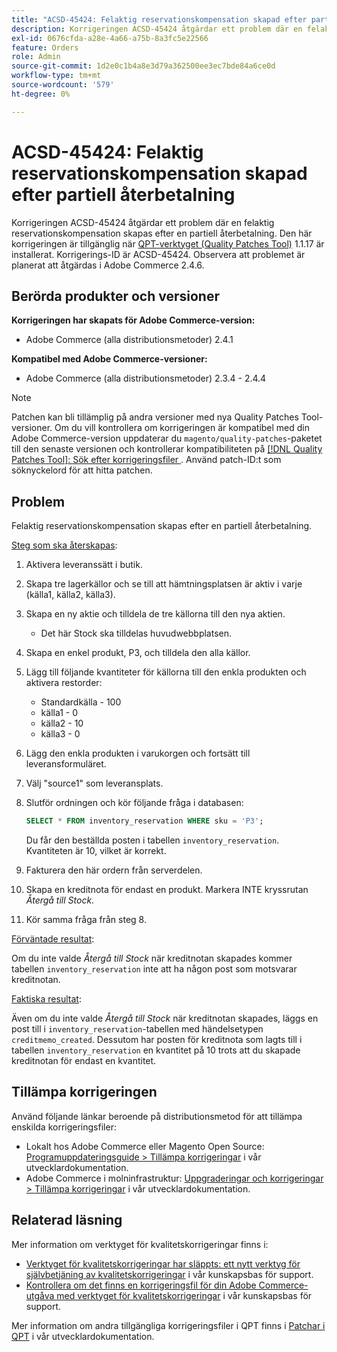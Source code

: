 ```yaml
---
title: "ACSD-45424: Felaktig reservationskompensation skapad efter partiell återbetalning"
description: Korrigeringen ACSD-45424 åtgärdar ett problem där en felaktig reservationskompensation skapas efter en partiell återbetalning. Den här korrigeringen är tillgänglig när [QPT-verktyget (Quality Patches Tool)](/help/announcements/adobe-commerce-announcements/magento-quality-patches-released-new-tool-to-self-serve-quality-patches.md) 1.1.17 är installerat. Korrigerings-ID är ACSD-45424. Observera att problemet är planerat att åtgärdas i Adobe Commerce 2.4.6.
exl-id: 0676cfda-a28e-4a66-a75b-8a3fc5e22566
feature: Orders
role: Admin
source-git-commit: 1d2e0c1b4a8e3d79a362500ee3ec7bde84a6ce0d
workflow-type: tm+mt
source-wordcount: '579'
ht-degree: 0%

---
```


# ACSD-45424: Felaktig reservationskompensation skapad efter partiell återbetalning

Korrigeringen ACSD-45424 åtgärdar ett problem där en felaktig reservationskompensation skapas efter en partiell återbetalning. Den här korrigeringen är tillgänglig när [QPT-verktyget (Quality Patches Tool)](/help/announcements/adobe-commerce-announcements/magento-quality-patches-released-new-tool-to-self-serve-quality-patches.md) 1.1.17 är installerat. Korrigerings-ID är ACSD-45424. Observera att problemet är planerat att åtgärdas i Adobe Commerce 2.4.6.

## Berörda produkter och versioner

**Korrigeringen har skapats för Adobe Commerce-version:**

* Adobe Commerce (alla distributionsmetoder) 2.4.1

**Kompatibel med Adobe Commerce-versioner:**

* Adobe Commerce (alla distributionsmetoder) 2.3.4 - 2.4.4

>[!NOTE]
>
>Patchen kan bli tillämplig på andra versioner med nya Quality Patches Tool-versioner. Om du vill kontrollera om korrigeringen är kompatibel med din Adobe Commerce-version uppdaterar du `magento/quality-patches`-paketet till den senaste versionen och kontrollerar kompatibiliteten på [[!DNL Quality Patches Tool]: Sök efter korrigeringsfiler ](https://devdocs.magento.com/quality-patches/tool.html#patch-grid). Använd patch-ID:t som söknyckelord för att hitta patchen.

## Problem

Felaktig reservationskompensation skapas efter en partiell återbetalning.

<u>Steg som ska återskapas</u>:

1. Aktivera leveranssätt i butik.
1. Skapa tre lagerkällor och se till att hämtningsplatsen är aktiv i varje (källa1, källa2, källa3).
1. Skapa en ny aktie och tilldela de tre källorna till den nya aktien.
   * Det här Stock ska tilldelas huvudwebbplatsen.
1. Skapa en enkel produkt, P3, och tilldela den alla källor.
1. Lägg till följande kvantiteter för källorna till den enkla produkten och aktivera restorder:
   * Standardkälla - 100
   * källa1 - 0
   * källa2 - 10
   * källa3 - 0
1. Lägg den enkla produkten i varukorgen och fortsätt till leveransformuläret.
1. Välj &quot;source1&quot; som leveransplats.
1. Slutför ordningen och kör följande fråga i databasen:

   ```sql
   SELECT * FROM inventory_reservation WHERE sku = 'P3';
   ```

   Du får den beställda posten i tabellen `inventory_reservation`. Kvantiteten är 10, vilket är korrekt.
1. Fakturera den här ordern från serverdelen.
1. Skapa en kreditnota för endast en produkt. Markera INTE kryssrutan *Återgå till Stock*.
1. Kör samma fråga från steg 8.

<u>Förväntade resultat</u>:

Om du inte valde *Återgå till Stock* när kreditnotan skapades kommer tabellen `inventory_reservation` inte att ha någon post som motsvarar kreditnotan.

<u>Faktiska resultat</u>:

Även om du inte valde *Återgå till Stock* när kreditnotan skapades, läggs en post till i `inventory_reservation`-tabellen med händelsetypen `creditmemo_created`. Dessutom har posten för kreditnota som lagts till i tabellen `inventory_reservation` en kvantitet på 10 trots att du skapade kreditnotan för endast en kvantitet.

## Tillämpa korrigeringen

Använd följande länkar beroende på distributionsmetod för att tillämpa enskilda korrigeringsfiler:

* Lokalt hos Adobe Commerce eller Magento Open Source: [Programuppdateringsguide > Tillämpa korrigeringar](https://devdocs.magento.com/guides/v2.4/comp-mgr/patching/mqp.html) i vår utvecklardokumentation.
* Adobe Commerce i molninfrastruktur: [Uppgraderingar och korrigeringar > Tillämpa korrigeringar](https://devdocs.magento.com/cloud/project/project-patch.html) i vår utvecklardokumentation.

## Relaterad läsning

Mer information om verktyget för kvalitetskorrigeringar finns i:

* [Verktyget för kvalitetskorrigeringar har släppts: ett nytt verktyg för självbetjäning av kvalitetskorrigeringar](/help/announcements/adobe-commerce-announcements/magento-quality-patches-released-new-tool-to-self-serve-quality-patches.md) i vår kunskapsbas för support.
* [Kontrollera om det finns en korrigeringsfil för din Adobe Commerce-utgåva med verktyget för kvalitetskorrigeringar](/help/support-tools/patches-available-in-qpt-tool/check-patch-for-magento-issue-with-magento-quality-patches.md) i vår kunskapsbas för support.

Mer information om andra tillgängliga korrigeringsfiler i QPT finns i [Patchar i QPT](https://devdocs.magento.com/quality-patches/tool.html#patch-grid) i vår utvecklardokumentation.
